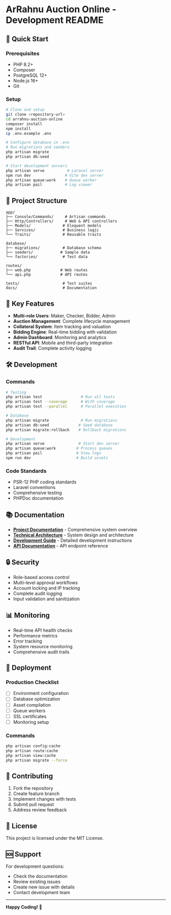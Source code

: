 # ArRahnu Auction Online - Development README

## 🚀 Quick Start

### Prerequisites
- PHP 8.2+
- Composer
- PostgreSQL 12+
- Node.js 16+
- Git

### Setup
```bash
# Clone and setup
git clone <repository-url>
cd arrahnu-auction-online
composer install
npm install
cp .env.example .env

# Configure database in .env
# Run migrations and seeders
php artisan migrate
php artisan db:seed

# Start development servers
php artisan serve          # Laravel server
npm run dev               # Vite dev server
php artisan queue:work    # Queue worker
php artisan pail          # Log viewer
```

## 📁 Project Structure

```
app/
├── Console/Commands/     # Artisan commands
├── Http/Controllers/     # Web & API controllers
├── Models/              # Eloquent models
├── Services/            # Business logic
└── Traits/              # Reusable traits

database/
├── migrations/          # Database schema
├── seeders/            # Sample data
└── factories/           # Test data

routes/
├── web.php             # Web routes
└── api.php             # API routes

tests/                   # Test suites
docs/                    # Documentation
```

## 🔑 Key Features

- **Multi-role Users**: Maker, Checker, Bidder, Admin
- **Auction Management**: Complete lifecycle management
- **Collateral System**: Item tracking and valuation
- **Bidding Engine**: Real-time bidding with validation
- **Admin Dashboard**: Monitoring and analytics
- **RESTful API**: Mobile and third-party integration
- **Audit Trail**: Complete activity logging

## 🛠️ Development

### Commands
```bash
# Testing
php artisan test                 # Run all tests
php artisan test --coverage      # With coverage
php artisan test --parallel      # Parallel execution

# Database
php artisan migrate              # Run migrations
php artisan db:seed             # Seed database
php artisan migrate:rollback    # Rollback migrations

# Development
php artisan serve               # Start dev server
php artisan queue:work         # Process queues
php artisan pail               # View logs
npm run dev                    # Build assets
```

### Code Standards
- PSR-12 PHP coding standards
- Laravel conventions
- Comprehensive testing
- PHPDoc documentation

## 📚 Documentation

- [**Project Documentation**](PROJECT_DOCUMENTATION.md) - Comprehensive system overview
- [**Technical Architecture**](TECHNICAL_ARCHITECTURE.md) - System design and architecture
- [**Development Guide**](DEVELOPMENT_GUIDE.md) - Detailed development instructions
- [**API Documentation**](docs/API_DOCUMENTATION.md) - API endpoint reference

## 🔒 Security

- Role-based access control
- Multi-level approval workflows
- Account locking and IP tracking
- Complete audit logging
- Input validation and sanitization

## 📊 Monitoring

- Real-time API health checks
- Performance metrics
- Error tracking
- System resource monitoring
- Comprehensive audit trails

## 🚀 Deployment

### Production Checklist
- [ ] Environment configuration
- [ ] Database optimization
- [ ] Asset compilation
- [ ] Queue workers
- [ ] SSL certificates
- [ ] Monitoring setup

### Commands
```bash
php artisan config:cache
php artisan route:cache
php artisan view:cache
php artisan migrate --force
```

## 🤝 Contributing

1. Fork the repository
2. Create feature branch
3. Implement changes with tests
4. Submit pull request
5. Address review feedback

## 📄 License

This project is licensed under the MIT License.

## 🆘 Support

For development questions:
- Check the documentation
- Review existing issues
- Create new issue with details
- Contact development team

---

**Happy Coding! 🎉**
